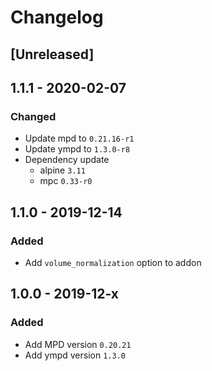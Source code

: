 # Changelog

## [Unreleased]


## 1.1.1 - 2020-02-07

### Changed
* Update mpd to `0.21.16-r1`
* Update ympd to `1.3.0-r8`
* Dependency update
  * alpine `3.11`
  * mpc `0.33-r0`


## 1.1.0 - 2019-12-14

### Added
* Add `volume_normalization` option to addon


## 1.0.0 - 2019-12-x

### Added
* Add MPD version `0.20.21`
* Add ympd version `1.3.0`
